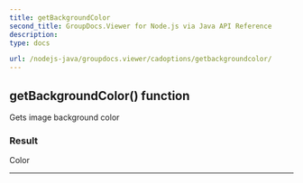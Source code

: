 ```yaml
---
title: getBackgroundColor
second_title: GroupDocs.Viewer for Node.js via Java API Reference
description: 
type: docs

url: /nodejs-java/groupdocs.viewer/cadoptions/getbackgroundcolor/
---
```


## getBackgroundColor()  function
Gets image background color

### Result
Color


---


